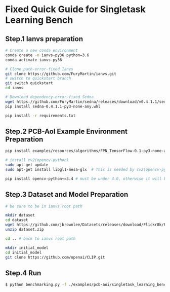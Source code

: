 # Fixed Quick Guide for Singletask Learning Bench

## Step.1 Ianvs preparation

```bash
# Create a new conda environment
conda create -n ianvs-py36 python=3.6
conda activate ianvs-py36

# Clone path-error-fixed Ianvs
git clone https://github.com/FuryMartin/ianvs.git
# switch to quickstart branch
git switch quickstart 
cd ianvs

# Download dependency-error-fixed Sedna
wget https://github.com/FuryMartin/sedna/releases/download/v0.4.1.1/sedna-0.4.1.1-py3-none-any.whl
pip install sedna-0.4.1.1-py3-none-any.whl

pip install -r requirements.txt

```

## Step.2 PCB-AoI Example Environment Preparation

```bash
pip install examples/resources/algorithms/FPN_TensorFlow-0.1-py3-none-any.whl

# install cv2(opencv-python)
sudo apt-get update
sudo apt-get install libgl1-mesa-glx  # This is needed by cv2(opencv-python)

pip install opencv-python~=3.4 # must be under 4.0, otherwise it will build from source with a long time
```

## Step.3 Dataset and Model Preparation

```bash
# be sure to be in ianvs root path

mkdir dataset
cd dataset
wget https://github.com/jbrownlee/Datasets/releases/download/Flickr8k/Flickr8k_Dataset.zip
unzip dataset.zip

cd .. # back to ianvs root path

mkdir initial_model
cd initial_model
git clone https://github.com/openai/CLIP.git
```

## Step.4 Run 

```bash
$ python benchmarking.py -f ./examples/pcb-aoi/singletask_learning_bench/fault detection/benchmarkingjob.yaml

